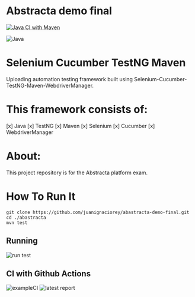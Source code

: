 # Abstracta demo final

[![Java CI with Maven](https://github.com/juanignaciorey/abastracta-demo-final/actions/workflows/maven.yml/badge.svg)](https://github.com/juanignaciorey/abastracta-demo-final/actions/workflows/maven.yml)

![Java](https://img.shields.io/badge/java-%23ED8B00.svg?style=for-the-badge&logo=java&logoColor=white)


# Selenium Cucumber TestNG Maven
Uploading automation testing framework built using Selenium-Cucumber-TestNG-Maven-WebdriverManager. 

# This framework consists of:
[x] Java
[x] TestNG
[x] Maven
[x] Selenium
[x] Cucumber
[x] WebdriverManager

# About:
This project repository is for the Abstracta platform exam.

# How To Run It
```
git clone https://github.com/juanignaciorey/abastracta-demo-final.git
cd ./abastracta
mvn test
```

## Running
![run test](https://ibb.co/BtnhqkJ)

## CI with Github Actions
![exampleCI](https://ibb.co/YRmw8QB)
![latest report](https://github.com/juanignaciorey/abastracta-demo-final/actions/runs/4110666333/jobs/7093709463)

